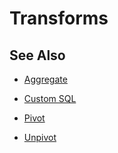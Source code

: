 # Transforms


## See Also 

* [Aggregate](aggregate.md)

* [Custom SQL](customsql.md)

* [Pivot](pivot.md)

* [Unpivot](unpivot.md)

